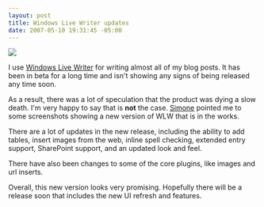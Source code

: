 ```yaml
---
layout: post
title: Windows Live Writer updates
date: 2007-05-10 19:31:45 -05:00
---
```


![](http://codeclimber.net.nz/images/codeclimber_net_nz/WindowsLiveWriter/WindowsLiveWritervNext_142C3/image_13%5B6%5D.png)

I use [Windows Live Writer](http://windowslivewriter.spaces.live.com/) for writing almost all of my blog posts. It has been in beta for a long time and isn't showing any signs of being released any time soon. 

As a result, there was a lot of speculation that the product was dying a slow death. I'm very happy to say that is **not** the case. [Simone](http://www.codeclimber.net.nz/archive/2007/05/08/Windows-Live-Writer-vNext.aspx "Climbing the cliffs of C#") pointed me to some screenshots showing a new version of WLW that is in the works.

There are a lot of updates in the new release, including the ability to add tables, insert images from the web, inline spell checking, extended entry support, SharePoint support, and an updated look and feel.

There have also been changes to some of the core plugins, like images and url inserts.

Overall, this new version looks very promising. Hopefully there will be a release soon that includes the new UI refresh and features.
